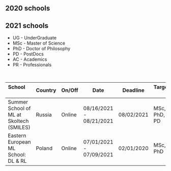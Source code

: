 ## 2020 schools  

## 2021 schools  

<link rel="stylesheet" type="text/css" media="all" href="custom.css" />

* UG - UnderGraduate
* MSc - Master of Science 
* PhD - Doctor of Philosophy 
* PD - PostDocs
* AC - Academics
* PR - Professionals  

&nbsp;  

School &nbsp; &nbsp; &nbsp; &nbsp; | Country | On/Off | Date | Deadline | Target &nbsp; | Talk &nbsp; &nbsp; &nbsp; &nbsp; &nbsp; | Fees &nbsp;&nbsp; | Aid | Link 
--- | --- | --- |  --- | --- | --- | --- | --- | --- | --- 
Summer School of ML at Skoltech (SMILES) | Russia | Online | 08/16/2021 - 08/21/2021 | 08/02/2021 | MSc, PhD, PD | Yes (see [my poster](https://yadi.sk/i/qvf6czazZtOH8g) | **FREE** | N/A | https://smiles.skoltech.ru/school
Eastern European ML School: DL & RL | Poland | Online |  07/01/2021 - 07/09/2021 | 02/01/2020  | MSc, PhD | Yes (we had a poster) | **FREE** | N/A | https://www.eeml.eu/previous-editions/eeml2020

